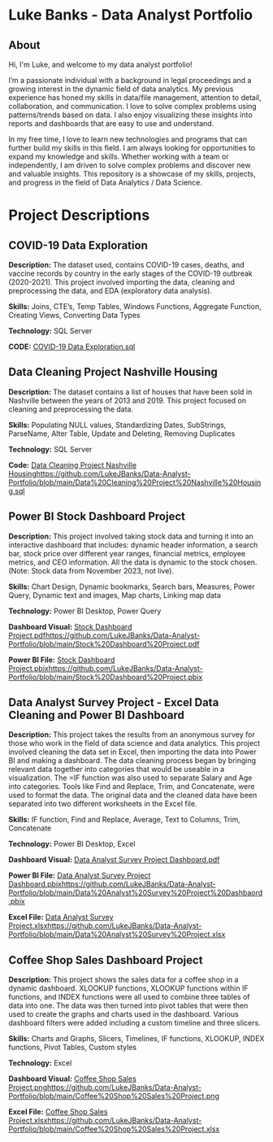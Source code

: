 # Luke Banks - Data Analyst Portfolio
## About
Hi, I'm Luke, and welcome to my data analyst portfolio!

I’m a passionate individual with a background in legal proceedings and a growing interest in the dynamic field of data analytics. My previous experience has honed my skills in data/file management, attention to detail, collaboration, and communication.
I love to solve complex problems using patterns/trends based on data. I also enjoy visualizing these insights into reports and dashboards that are easy to use and understand.

In my free time, I love to learn new technologies and programs that can further build my skills in this field. I am always looking for opportunities to expand my knowledge and skills. Whether working with a team or independently, I am driven to solve complex problems and discover new and valuable insights.
This repository is a showcase of my skills, projects, and progress in the field of Data Analytics / Data Science.

# Project Descriptions

## COVID-19 Data Exploration

**Description:** The dataset used, contains COVID-19 cases, deaths, and vaccine records by country in the early stages of the COVID-19 outbreak (2020-2021).  This project involved importing the data, cleaning and preprocessing the data, and EDA (exploratory data analysis).

**Skills:** Joins, CTE’s, Temp Tables, Windows Functions, Aggregate Function, Creating Views, Converting Data Types

**Technology:** SQL Server

**CODE:** [COVID-19 Data Exploration.sql](https://github.com/LukeJBanks/Data-Analyst-Portfolio/blob/main/COVID-19%20Data%20Exploration.sql)

## Data Cleaning Project Nashville Housing

**Description:** The dataset contains a list of houses that have been sold in Nashville between the years of 2013 and 2019. This project focused on cleaning and preprocessing the data.

**Skills:** Populating NULL values, Standardizing Dates, SubStrings, ParseName, Alter Table, Update and Deleting, Removing Duplicates

**Technology:** SQL Server

**Code:** [Data Cleaning Project Nashville Housing](https://github.com/LukeJBanks/Data-Analyst-Portfolio/blob/main/Data%20Cleaning%20Project%20Nashville%20Housing.sql)https://github.com/LukeJBanks/Data-Analyst-Portfolio/blob/main/Data%20Cleaning%20Project%20Nashville%20Housing.sql

## Power BI Stock Dashboard Project

**Description:** This project involved taking stock data and turning it into an interactive dashboard that includes: dynamic header information, a search bar, stock price over different year ranges, financial metrics, employee metrics, and CEO information. All the data is dynamic to the stock chosen. (Note: Stock data from November 2023, not live).

**Skills:** Chart Design, Dynamic bookmarks, Search bars, Measures, Power Query, Dynamic text and images, Map charts, Linking map data

**Technology:** Power BI Desktop, Power Query

**Dashboard Visual:** [Stock Dashboard Project.pdf](https://github.com/LukeJBanks/Data-Analyst-Portfolio/blob/main/Stock%20Dashboard%20Project.pdf)https://github.com/LukeJBanks/Data-Analyst-Portfolio/blob/main/Stock%20Dashboard%20Project.pdf

**Power BI File:** [Stock Dashboard Project.pbix](https://github.com/LukeJBanks/Data-Analyst-Portfolio/blob/main/Stock%20Dashboard%20Project.pbix)https://github.com/LukeJBanks/Data-Analyst-Portfolio/blob/main/Stock%20Dashboard%20Project.pbix

## Data Analyst Survey Project - Excel Data Cleaning and Power BI Dashboard

**Description:** This project takes the results from an anonymous survey for those who work in the field of data science and data analytics. This project involved cleaning the data set in Excel, then importing the data into Power BI and making a dashboard. The data cleaning process began by bringing relevant data together into categories that would be useable in a visualization. The =IF function was also used to separate Salary and Age into categories. Tools like Find and Replace, Trim, and Concatenate, were used to format the data. The original data and the cleaned data have been separated into two different worksheets in the Excel file.

**Skills:** IF function, Find and Replace, Average, Text to Columns, Trim, Concatenate

**Technology:** Power BI Desktop, Excel

**Dashboard Visual:** [Data Analyst Survey Project Dashboard.pdf](https://github.com/LukeJBanks/Data-Analyst-Portfolio/blob/main/Data%20Analyst%20Survey%20Project%20Dashboard.pdf)

**Power BI File:** [Data Analyst Survey Project Dashboard.pbix](https://github.com/LukeJBanks/Data-Analyst-Portfolio/blob/main/Data%20Analyst%20Survey%20Project%20Dashbaord.pbix)https://github.com/LukeJBanks/Data-Analyst-Portfolio/blob/main/Data%20Analyst%20Survey%20Project%20Dashbaord.pbix

**Excel File:** [Data Analyst Survey Project.xlsx](https://github.com/LukeJBanks/Data-Analyst-Portfolio/blob/main/Data%20Analyst%20Survey%20Project.xlsx)https://github.com/LukeJBanks/Data-Analyst-Portfolio/blob/main/Data%20Analyst%20Survey%20Project.xlsx

## Coffee Shop Sales Dashboard Project

**Description:** This project shows the sales data for a coffee shop in a dynamic dashboard. XLOOKUP functions, XLOOKUP functions within IF functions, and INDEX functions were all used to combine three tables of data into one. The data was then turned into pivot tables that were then used to create the graphs and charts used in the dashboard. Various dashboard filters were added including a custom timeline and three slicers.

**Skills:** Charts and Graphs, Slicers, Timelines, IF functions, XLOOKUP, INDEX functions, Pivot Tables, Custom styles

**Technology:** Excel

**Dashboard Visual:** [Coffee Shop Sales Project.png](https://github.com/LukeJBanks/Data-Analyst-Portfolio/blob/main/Coffee%20Shop%20Sales%20Project.png)https://github.com/LukeJBanks/Data-Analyst-Portfolio/blob/main/Coffee%20Shop%20Sales%20Project.png

**Excel File:** [Coffee Shop Sales Project.xlsx](https://github.com/LukeJBanks/Data-Analyst-Portfolio/blob/main/Coffee%20Shop%20Sales%20Project.xlsx)https://github.com/LukeJBanks/Data-Analyst-Portfolio/blob/main/Coffee%20Shop%20Sales%20Project.xlsx






